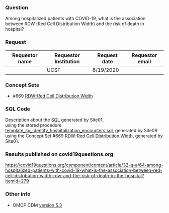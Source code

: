 ### Question
Among hospitalized patients with COVID-19, what is the association between RDW (Red Cell Distribution Width) and the risk of death in hospital?


### Request
| Requestor name | Requestor Institution| Request date | Requestor email        |
|----------------|----------------------|--------------|------------------------|
|  | UCSF   | 6/19/2020    | |


### Concept Sets
  * #669 [RDW-Red Cell Distribution Width](concepts_JSON/669_R2D2_AtlasCovid19__RDW_Red_Cell_Distribution_Width.json)


### SQL Code
Description about the [SQL](sql/template_query.sql) generated by Site01, 
<br> using the stored procedure [template_sp_identify_hospitalization_encounters.sql](https://github.com/DBMI/R2D2-Public/blob/master/Question_0000/sql/template_sp_identify_hospitalization_encounters.sql), generated by Site09
<br> using the Concept Set #669 [RDW-Red Cell Distribution Width](https://github.com/DBMI/R2D2-Public/blob/master/Question_0013/concepts/JSON/669_R2D2_AtlasCovid19__RDW_Red_Cell_Distribution_Width.json), generated by Site01.


### Results published on covid19questions.org
https://covid19questions.org/component/content/article/32-q-a/64-among-hospitalized-patients-with-covid-19-what-is-the-association-between-red-cell-distribution-width-rdw-and-the-risk-of-death-in-the-hospital?Itemid=279


### Other info
  * OMOP CDM [version 5.3](https://github.com/OHDSI/CommonDataModel/releases/tag/v5.3.0)
